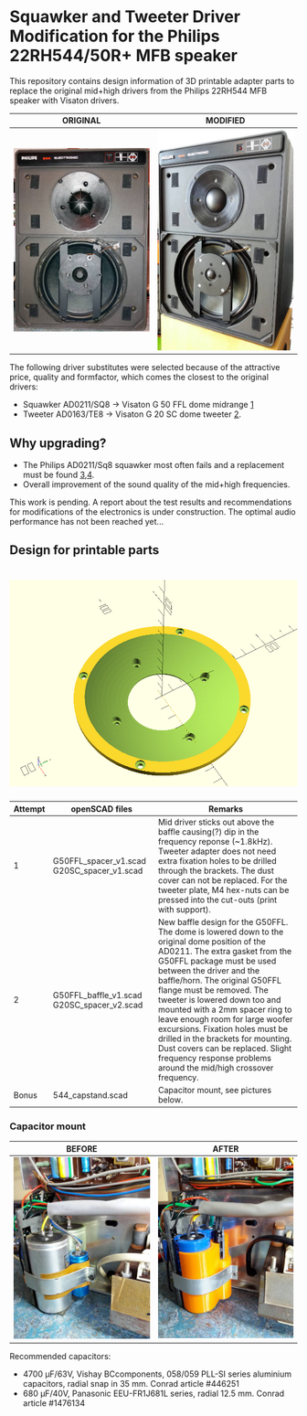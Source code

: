# Squawker and Tweeter Driver Modification for the Philips 22RH544/50R+ MFB speaker

This repository contains design information of 3D printable adapter parts to replace the original mid+high drivers from the Philips 22RH544 MFB speaker with Visaton drivers.

ORIGINAL | MODIFIED
-------- | --------
![Philips 22RH544](figures/544_original_small.jpg  "Philips 22RH544") | ![Modified 22RH544](figures/544_modified_small.jpg  "Modified 22RH544")

The following driver substitutes were selected because of the attractive price, quality and formfactor, which comes the closest to the original drivers:

* Squawker AD0211/SQ8 -> Visaton G 50 FFL dome midrange [1]
* Tweeter AD0163/TE8 -> Visaton G 20 SC dome tweeter [2].

## Why upgrading?
- The Philips AD0211/Sq8 squawker most often fails and a replacement must be found [3],[4].
- Overall improvement of the sound quality of the mid+high frequencies. 

This work is pending. A report about the test results and recommendations for modifications of the electronics is under construction. The optimal audio performance has not been reached yet...

## Design for printable parts

# ![new G50FFL baffle](figures/G50FFL_baffle_v1.png  "new G50FFL baffle_v1")

Attempt | openSCAD files | Remarks
------- | -------------- | -------
1 | G50FFL_spacer_v1.scad G20SC_spacer_v1.scad | Mid driver sticks out above the baffle causing(?) dip in the frequency reponse (~1.8kHz). Tweeter adapter does not need extra fixation holes to be drilled through the brackets. The dust cover can not be replaced. For the tweeter plate, M4 hex-nuts can be pressed into the cut-outs (print with support).
2 | G50FFL_baffle_v1.scad G20SC_spacer_v2.scad | New baffle design for the G50FFL. The dome is lowered down to the original dome position of the AD0211. The extra gasket from the G50FFL package must be used between the driver and the baffle/horn. The original G50FFL flange must be removed. The tweeter is lowered down too and mounted with a 2mm spacer ring to leave enough room for large woofer excursions. Fixation holes must be drilled in the brackets for mounting. Dust covers can be replaced. Slight frequency response problems around the mid/high crossover frequency.
Bonus | 544_capstand.scad | Capacitor mount, see pictures below. 

### Capacitor mount
BEFORE | AFTER
------ | -----
 ![before](figures/capfixation_small.jpg  "Capacitor fixation") | ![Modified](figures/capstand_small.jpg  "Capacitor stand")
 
 Recommended capacitors:
 
* 4700 μF/63V, Vishay BCcomponents, 058/059 PLL-SI series aluminium capacitors, radial snap in 35 mm. Conrad article #446251
* 680 μF/40V, Panasonic EEU-FR1J681L series, radial 12.5 mm. Conrad article #1476134


[1]: https://www.visaton.de/en/products/dome-midranges/g-50-ffl-8-ohm

[2]: https://www.visaton.de/en/products/dome-tweeters/g-20-sc-8-ohm

 [3]: https://www.mfbfreaks.com/reparatie-en-service/tips-en-trucs/reparatie-middentoner-22ah587/
 
 [4]: http://www.transistorforum.nl/forum/index.php?mode=thread&id=19335 
